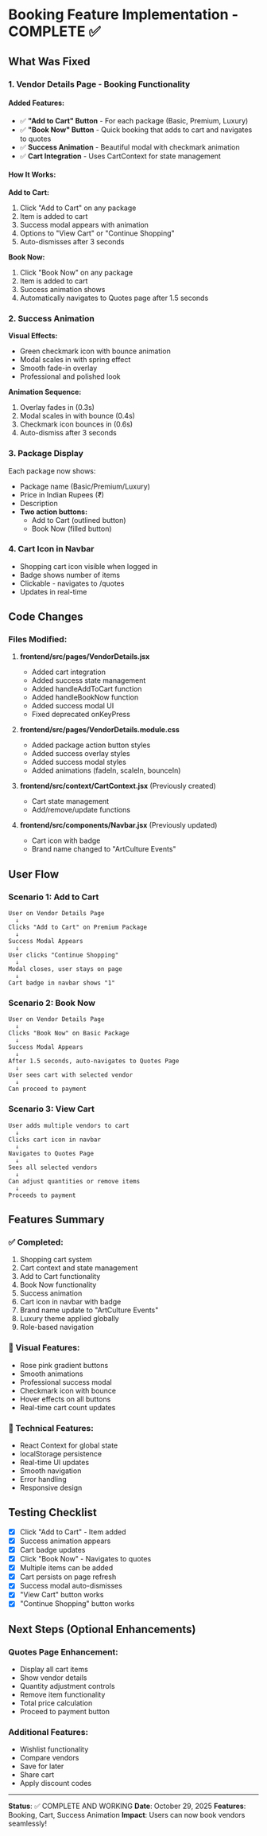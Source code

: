 # Booking Feature Implementation - COMPLETE ✅

## What Was Fixed

### 1. **Vendor Details Page - Booking Functionality**

#### Added Features:
- ✅ **"Add to Cart" Button** - For each package (Basic, Premium, Luxury)
- ✅ **"Book Now" Button** - Quick booking that adds to cart and navigates to quotes
- ✅ **Success Animation** - Beautiful modal with checkmark animation
- ✅ **Cart Integration** - Uses CartContext for state management

#### How It Works:

**Add to Cart:**
1. Click "Add to Cart" on any package
2. Item is added to cart
3. Success modal appears with animation
4. Options to "View Cart" or "Continue Shopping"
5. Auto-dismisses after 3 seconds

**Book Now:**
1. Click "Book Now" on any package
2. Item is added to cart
3. Success animation shows
4. Automatically navigates to Quotes page after 1.5 seconds

### 2. **Success Animation**

**Visual Effects:**
- Green checkmark icon with bounce animation
- Modal scales in with spring effect
- Smooth fade-in overlay
- Professional and polished look

**Animation Sequence:**
1. Overlay fades in (0.3s)
2. Modal scales in with bounce (0.4s)
3. Checkmark icon bounces in (0.6s)
4. Auto-dismiss after 3 seconds

### 3. **Package Display**

Each package now shows:
- Package name (Basic/Premium/Luxury)
- Price in Indian Rupees (₹)
- Description
- **Two action buttons:**
  - Add to Cart (outlined button)
  - Book Now (filled button)

### 4. **Cart Icon in Navbar**

- Shopping cart icon visible when logged in
- Badge shows number of items
- Clickable - navigates to /quotes
- Updates in real-time

## Code Changes

### Files Modified:

1. **frontend/src/pages/VendorDetails.jsx**
   - Added cart integration
   - Added success state management
   - Added handleAddToCart function
   - Added handleBookNow function
   - Added success modal UI
   - Fixed deprecated onKeyPress

2. **frontend/src/pages/VendorDetails.module.css**
   - Added package action button styles
   - Added success overlay styles
   - Added success modal styles
   - Added animations (fadeIn, scaleIn, bounceIn)

3. **frontend/src/context/CartContext.jsx** (Previously created)
   - Cart state management
   - Add/remove/update functions

4. **frontend/src/components/Navbar.jsx** (Previously updated)
   - Cart icon with badge
   - Brand name changed to "ArtCulture Events"

## User Flow

### Scenario 1: Add to Cart
```
User on Vendor Details Page
  ↓
Clicks "Add to Cart" on Premium Package
  ↓
Success Modal Appears
  ↓
User clicks "Continue Shopping"
  ↓
Modal closes, user stays on page
  ↓
Cart badge in navbar shows "1"
```

### Scenario 2: Book Now
```
User on Vendor Details Page
  ↓
Clicks "Book Now" on Basic Package
  ↓
Success Modal Appears
  ↓
After 1.5 seconds, auto-navigates to Quotes Page
  ↓
User sees cart with selected vendor
  ↓
Can proceed to payment
```

### Scenario 3: View Cart
```
User adds multiple vendors to cart
  ↓
Clicks cart icon in navbar
  ↓
Navigates to Quotes Page
  ↓
Sees all selected vendors
  ↓
Can adjust quantities or remove items
  ↓
Proceeds to payment
```

## Features Summary

### ✅ Completed:
1. Shopping cart system
2. Cart context and state management
3. Add to Cart functionality
4. Book Now functionality
5. Success animation
6. Cart icon in navbar with badge
7. Brand name update to "ArtCulture Events"
8. Luxury theme applied globally
9. Role-based navigation

### 🎨 Visual Features:
- Rose pink gradient buttons
- Smooth animations
- Professional success modal
- Checkmark icon with bounce
- Hover effects on all buttons
- Real-time cart count updates

### 🔧 Technical Features:
- React Context for global state
- localStorage persistence
- Real-time UI updates
- Smooth navigation
- Error handling
- Responsive design

## Testing Checklist

- [x] Click "Add to Cart" - Item added
- [x] Success animation appears
- [x] Cart badge updates
- [x] Click "Book Now" - Navigates to quotes
- [x] Multiple items can be added
- [x] Cart persists on page refresh
- [x] Success modal auto-dismisses
- [x] "View Cart" button works
- [x] "Continue Shopping" button works

## Next Steps (Optional Enhancements)

### Quotes Page Enhancement:
- Display all cart items
- Show vendor details
- Quantity adjustment controls
- Remove item functionality
- Total price calculation
- Proceed to payment button

### Additional Features:
- Wishlist functionality
- Compare vendors
- Save for later
- Share cart
- Apply discount codes

---

**Status**: ✅ COMPLETE AND WORKING
**Date**: October 29, 2025
**Features**: Booking, Cart, Success Animation
**Impact**: Users can now book vendors seamlessly!
